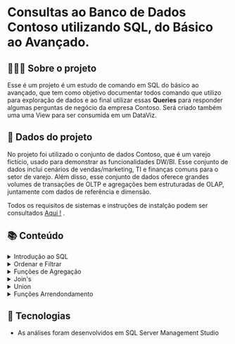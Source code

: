 #  Consultas ao Banco de Dados Contoso utilizando SQL, do Básico ao Avançado.

## 👩🏾‍💻 Sobre o projeto

Esse é um projeto é um estudo de comando em SQL do básico ao avançado, que tem como objetivo documentar todos  comando que utilizo para exploração de dados e ao final  utilizar essas **Queries** para responder algumas perguntas de negócio da  empresa Contoso.  Será criado também uma uma View para ser consumida em um DataViz.

## 🎲 Dados do projeto

No projeto foi utilizado o conjunto de dados Contoso, que  é um varejo fictício,  usado para demonstrar as funcionalidades DW/BI. Esse conjunto de dados inclui cenários de vendas/marketing, TI e finanças comuns para o setor de varejo. Além disso, esse conjunto de dados oferece grandes volumes de transações de OLTP e agregações bem estruturadas de OLAP, juntamente com dados de referência e dimensão.

Todos os requisitos de sistemas e instruções de instalção podem ser consultados [ Aqui !](https://www.microsoft.com/en-us/download/details.aspx?id=18279) .

## 📚 Conteúdo

<details>
<summary>Introdução ao SQL</summary>
<code style="white-space:nowrap;">SELECT / SELECT TOP/ SELECT PERCENT / SELECT DISTINCT/ ALIAS</code>
</details>

<details>
<summary>Ordenar e Filtrar</summary>
<code style="white-space:nowrap;">ORDER BY / WHERE / BETWHEN / LIKE / Operadores Lógicos</code>
</details>

<details>
<summary>Funções de Agregação </summary>
<code style="white-space:nowrap;">SUM / COUNT / MIN / MAX / AVG</code>
</details>

<details>
<summary>Join's </summary>
<code style="white-space:nowrap;">INNER JOIN / LEFT JOIN / RIGHT JOIN / CROSS JOIN / MULTIPLOS JOIN / </code>
</details>

<details>
<summary>Union </summary>
<code style="white-space:nowrap;">UNION / UNION ALL / </code>
</details>



<details>
<summary>Funções Arrendondamento </summary>
<code style="white-space:nowrap;"> CAST / FORMAT / ROUND / FLOOR / CEILING  </code>
</details>

## 🧰 Tecnologias

- As análises foram desenvolvidos  em SQL Server Management Studio
